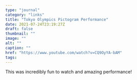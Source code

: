 ```yaml
---
type: "journal"
category: "links"
title: "Tokyo Olympics Pictogram Performance"
date: 2021-07-24T23:19:27Z
draft: false
thumbnail: ""
image: ""
alt: ""
caption: ""
href: "https://www.youtube.com/watch?v=CQ9OyYA-bAM"
tags:
---
```


This was incredibly fun to watch and amazing performance!
